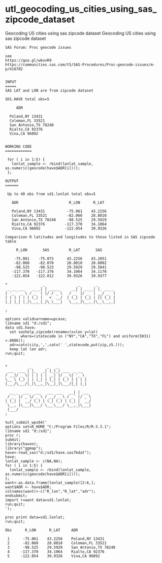 # utl_geocoding_us_cities_using_sas_zipcode_dataset
Geocoding US cities using sas zipcode dataset
    Geocoding US cities using sas zipcode dataset

    SAS Forum: Proc geocode issues

    see
    https://goo.gl/wkovR9
    https://communities.sas.com/t5/SAS-Procedures/Proc-geocode-issues/m-p/416702


    INPUT
    =====
    SAS LAT and LON are from zipcode dataset

    SD1.HAVE total obs=5

         ADR

      Poland,NY 13431
      Coleman,FL 33521
      San Antonio,TX 78248
      Rialto,CA 92376
      Vina,CA 96092


    WORKING CODE
    ============

     for ( i in 1:5) {
       lonlat_sample <- rbind(lonlat_sample, as.numeric(geocode(have$ADR[i])));
     };

    OUTPUT
    ======

     Up to 40 obs from sd1.lonlat total obs=5

       ADR                       R_LON      R_LAT

       Poland,NY 13431          -75.061    43.2256
       Coleman,FL 33521         -82.060    28.8010
       San Antonio,TX 78248     -98.525    29.5929
       Rialto,CA 92376         -117.370    34.1064
       Vina,CA 96092           -122.054    39.9326

    Comparison R latitudes and longitudes to those listed in SAS zipcode table

         R_LON       SAS         R_LAT       SAS

        -75.061    -75.073      43.2256    43.2051
        -82.060    -82.070      28.8010    28.8002
        -98.525    -98.523      29.5929    29.5841
       -117.370   -117.376      34.1064    34.1170
       -122.054   -122.012      39.9326    39.9377

    *                _               _       _
     _ __ ___   __ _| | _____     __| | __ _| |_ __ _
    | '_ ` _ \ / _` | |/ / _ \   / _` |/ _` | __/ _` |
    | | | | | | (_| |   <  __/  | (_| | (_| | || (_| |
    |_| |_| |_|\__,_|_|\_\___|   \__,_|\__,_|\__\__,_|

    ;

    options validvarname=upcase;
    libname sd1 "d:/sd1";
    data sd1.have;
      set sashelp.zipcode(rename=(x=lon y=lat)
           where=(statecode in ("NY","CA","TX","FL") and uniform(5031)<.0006));
      adr=cats(city,',',catx(' ',statecode,put(zip,z5.)));
      keep lat lon adr;
    run;quit;


    *          _       _   _
     ___  ___ | |_   _| |_(_) ___  _ __
    / __|/ _ \| | | | | __| |/ _ \| '_ \
    \__ \ (_) | | |_| | |_| | (_) | | | |
    |___/\___/|_|\__,_|\__|_|\___/|_| |_|

      __ _  ___  ___   ___ ___   __| | ___
     / _` |/ _ \/ _ \ / __/ _ \ / _` |/ _ \
    | (_| |  __/ (_) | (_| (_) | (_| |  __/
     \__, |\___|\___/ \___\___/ \__,_|\___|
     |___/
    ;

    %utl_submit_wps64('
    options set=R_HOME "C:/Program Files/R/R-3.3.1";
    libname sd1 "d:/sd1";
    proc r;
    submit;
    library(haven);
    library("ggmap");
    have<-read_sas("d:/sd1/have.sas7bdat");
    have;
    lonlat_sample <- c(NA,NA);
    for ( i in 1:5) {
      lonlat_sample <- rbind(lonlat_sample, as.numeric(geocode(have$ADR[i])));
    };
    want<-as.data.frame(lonlat_sample)[2:6,];
    want$ADR <- have$ADR;
    colnames(want)<-c("R_lon","R_lat","adr");
    endsubmit;
    import r=want data=sd1.lonlat;
    run;quit;
    ');

    proc print data=sd1.lonlat;
    run;quit;

    Obs      R_LON      R_LAT     ADR

     1      -75.061    43.2256    Poland,NY 13431
     2      -82.060    28.8010    Coleman,FL 33521
     3      -98.525    29.5929    San Antonio,TX 78248
     4     -117.370    34.1064    Rialto,CA 92376
     5     -122.054    39.9326    Vina,CA 96092



